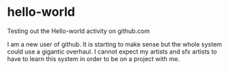 # hello-world
Testing out the Hello-world activity on github.com


I am a new user of github. It is starting to make sense but the whole system could use a gigantic overhaul. I cannot expect my artists and sfx artists to have to learn this system in order to be on a project with me.
